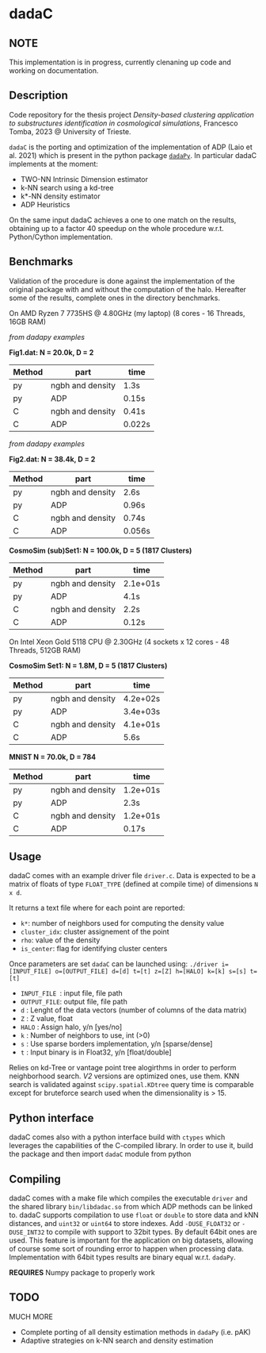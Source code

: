 # dadaC
## NOTE
This implementation is in progress, currently clenaning up code and working on documentation. 

## Description
Code repository for the thesis project *Density-based clustering application to substructures identification in cosmological simulations*, Francesco Tomba, 2023 @ University of Trieste.

`dadaC` is the porting and optimization of the implementation of ADP (Laio et al. 2021) which is present in the python package [`dadaPy`](https://github.com/sissa-data-science/DADApy).
In particular dadaC implements at the moment:

- TWO-NN Intrinsic Dimension estimator
- k-NN search using a kd-tree
- k*-NN density estimator
- ADP Heuristics

On the same input dadaC achieves a one to one match on the results, obtaining up to a factor 40 speedup on the whole procedure w.r.t. Python/Cython implementation. 

## Benchmarks

Validation of the procedure is done against the implementation of the original package with and without the computation of the halo. Hereafter some of the results, complete ones in the directory benchmarks.

On AMD Ryzen 7 7735HS @ 4.80GHz (my laptop) (8 cores - 16 Threads, 16GB RAM)

_from dadapy examples_ 

**Fig1.dat:  N = 20.0k, D = 2**

| Method   | part             | time   |
|----------|------------------|--------|
| py       | ngbh and density | 1.3s   |
| py       | ADP              | 0.15s  |
| C        | ngbh and density | 0.41s  |
| C        | ADP              | 0.022s |

_from dadapy examples_ 

**Fig2.dat:  N = 38.4k, D = 2**

| Method   | part             | time   |
|----------|------------------|--------|
| py       | ngbh and density | 2.6s   |
| py       | ADP              | 0.96s  |
| C        | ngbh and density | 0.74s  |
| C        | ADP              | 0.056s |

**CosmoSim (sub)Set1:   N = 100.0k,   D = 5 (1817 Clusters)**

| Method   | part             | time     |
|----------|------------------|----------|
| py       | ngbh and density | 2.1e+01s |
| py       | ADP              | 4.1s     |
| C        | ngbh and density | 2.2s     |
| C        | ADP              | 0.12s    |

On Intel Xeon Gold 5118 CPU @ 2.30GHz (4 sockets x 12 cores - 48 Threads, 512GB RAM)

**CosmoSim Set1:   N = 1.8M,     D = 5 (1817 Clusters)**

| Method   | part             | time     |
|----------|------------------|----------|
| py       | ngbh and density | 4.2e+02s |
| py       | ADP              | 3.4e+03s |
| C        | ngbh and density | 4.1e+01s |
| C        | ADP              | 5.6s     |

**MNIST N = 70.0k,  D = 784**

| Method   | part             | time     |
|----------|------------------|----------|
| py       | ngbh and density | 1.2e+01s |
| py       | ADP              | 2.3s     |
| C        | ngbh and density | 1.2e+01s |
| C        | ADP              | 0.17s    |



## Usage

dadaC comes with an example driver file `driver.c`. Data is expected to be a matrix of floats of type `FLOAT_TYPE` (defined at compile time) of dimensions `N x d`.

It returns a text file where for each point are reported:

- `k*`: number of neighbors used for computing the density value 
- `cluster_idx`: cluster assignement of the point
- `rho`: value of the density
- `is_center`: flag for identifying cluster centers

Once parameters are set `dadaC` can be launched using:
`./driver i=[INPUT_FILE] o=[OUTPUT_FILE] d=[d] t=[t] z=[Z] h=[HALO] k=[k] s=[s] t=[t]`

- `INPUT_FILE `: input file, file path
- `OUTPUT_FILE`: output file, file path
- `d`        : Lenght of the data vectors (number of columns of the data matrix)
- `Z`	     : Z value, float
- `HALO`     : Assign halo, y/n [yes/no] 
- `k`	     : Number of neighbors to use, int (>0)
- `s`	     : Use sparse borders implementation, y/n [sparse/dense]
- `t`	     : Input binary is in Float32, y/n [float/double]

Relies on kd-Tree or vantage point tree alogirthms in order to perform neighborhood search. _V2_ versions are optimized ones, use them. KNN search is validated against `scipy.spatial.KDtree` query time is comparable except for bruteforce search used when the dimensionality is > 15. 

## Python interface

dadaC comes also with a python interface build with `ctypes` which leverages the capabilities of the C-compiled library. In order to use it, build the package and then import `dadaC` module from python

## Compiling

dadaC comes with a make file which compiles the executable `driver` and the shared library `bin/libdadac.so` from which ADP methods can be linked to.
dadaC supports compilation to use `float` or `double` to store data and kNN distances, and `uint32` or `uint64` to store indexes. 
Add `-DUSE_FLOAT32` or `-DUSE_INT32` to compile with support to 32bit types. By default 64bit ones are used. This feature is important for the application on big datasets, allowing of course some sort of rounding error to happen when processing data. 
Implementation with 64bit types results are binary equal w.r.t. `dadaPy`.



**REQUIRES** Numpy package to properly work

## TODO

MUCH MORE

- Complete porting of all density estimation methods in `dadaPy` (i.e. pAK)
- Adaptive strategies on k-NN search and density estimation


